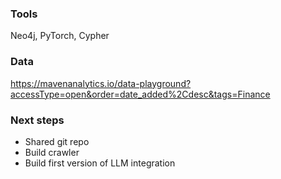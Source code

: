 ### Tools

Neo4j, PyTorch, Cypher 

### Data

https://mavenanalytics.io/data-playground?accessType=open&order=date_added%2Cdesc&tags=Finance 

### Next steps
- Shared git repo
- Build crawler
- Build first version of LLM integration
